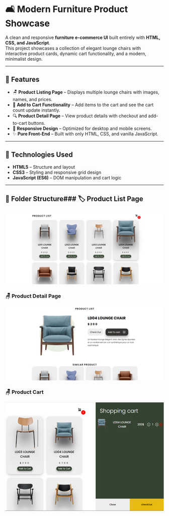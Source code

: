 # 🛋️ Modern Furniture Product Showcase

A clean and responsive **furniture e-commerce UI** built entirely with **HTML, CSS, and JavaScript**.  
This project showcases a collection of elegant lounge chairs with interactive product cards, dynamic cart functionality, and a modern, minimalist design.

---

## 🚀 Features

- 🪑 **Product Listing Page** – Displays multiple lounge chairs with images, names, and prices.  
- 🛒 **Add to Cart Functionality** – Add items to the cart and see the cart count update instantly.  
- 🔍 **Product Detail Page** – View product details with checkout and add-to-cart buttons.  
- 💎 **Responsive Design** – Optimized for desktop and mobile screens.  
- ✨ **Pure Front-End** – Built with only HTML, CSS, and vanilla JavaScript.

---

## 🧰 Technologies Used

- **HTML5** – Structure and layout  
- **CSS3** – Styling and responsive grid design  
- **JavaScript (ES6)** – DOM manipulation and cart logic  

---



## 📁 Folder Structure### 🏷️ Product List Page
![Product List Screenshot](project-img/home.png)

### 🪑 Product Detail Page
![Product Detail Screenshot](project-img/details.png)

### 🪑 Product Cart 
![Product Cart Screenshot](project-img/cart.png)
